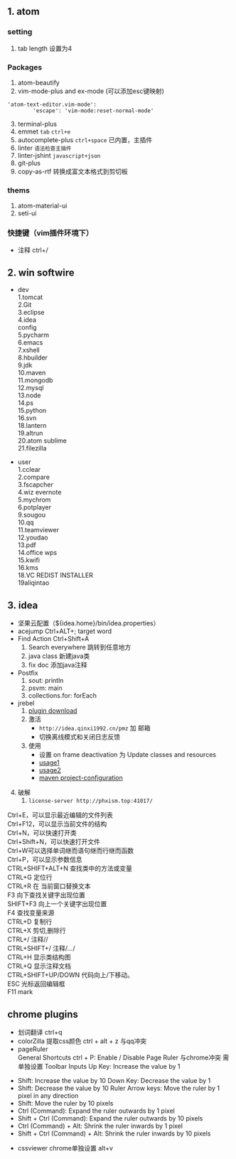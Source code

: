 ## 1. atom
### setting
1. tab length 设置为4


### Packages

1. atom-beautify
2. vim-mode-plus and ex-mode (可以添加esc键映射)  
```
'atom-text-editor.vim-mode':
        'escape': 'vim-mode:reset-normal-mode'
```
3. terminal-plus
4. emmet  `tab` `ctrl+e`
5. autocomplete-plus `ctrl+space` 已内置，主插件
6. linter `语法检查主插件`
7. linter-jshint `javascript+json`
8. git-plus
9. copy-as-rtf 转换成富文本格式到剪切板

### thems
1. atom-material-ui
2. seti-ui

### 快捷键（vim插件环境下）
* 注释 ctrl+/

## 2. win softwire
* dev  
    1.tomcat  
    2.Git  
    3.eclipse  
    4.idea  
        config  
    5.pycharm  
    6.emacs  
    7.xshell  
    8.hbuilder  
    9.jdk  
    10.maven  
    11.mongodb  
    12.mysql  
    13.node  
    14.ps   
    15.python  
    16.svn  
    18.lantern  
    19.altrun  
    20.atom sublime  
    21.filezilla  

* user  
    1.cclear  
    2.compare  
    3.fscapcher  
    4.wiz evernote  
    5.mychrom  
    6.potplayer  
    9.sougou  
    10.qq  
    11.teamviewer  
    12.youdao  
    13.pdf  
    14.office wps  
    15.kwifi  
    16.kms  
    18.VC REDIST INSTALLER  
    19aliqintao

## 3. idea
* 坚果云配置（${idea.home}/bin/idea.properties）
* acejump Ctrl+ALT+; target word
* Find Action Ctrl+Shift+A
    1. Search everywhere   跳转到任意地方  
    2. java class 新建java类
    3. fix doc 添加java注释
* Postfix
    1. sout: println
    2. psvm: main
    3. collections.for: forEach
* jrebel
    1. [plugin download](https://plugins.jetbrains.com/plugin/4441-jrebel-for-intellij)
    2. 激活
        * `http://idea.qinxi1992.cn/pmz` 加 邮箱
        * 切换离线模式和关闭日志反馈  
    3. 使用
        * 设置 on frame deactivation 为 Update classes and resources
        * [usage1](https://zeroturnaround.com/software/jrebel/quickstart/intellij/?run=ide#!/project-configuration)  
        * [usage2](http://manuals.zeroturnaround.com/license-server/install/index.html#getting-started)  
        * [maven project-configuration](http://manuals.zeroturnaround.com/jrebel/standalone/maven.html)     

4. 破解
    1. `license-server http://phxism.top:41017/`


Ctrl+E，可以显示最近编辑的文件列表  
Ctrl+F12，可以显示当前文件的结构  
Ctrl+N，可以快速打开类  
Ctrl+Shift+N，可以快速打开文件  
Ctrl+W可以选择单词继而语句继而行继而函数  
Ctrl+P，可以显示参数信息  
CTRL+SHIFT+ALT+N 查找类中的方法或变量  
CTRL+G 定位行  
CTRL+R 在 当前窗口替换文本  
F3 向下查找关键字出现位置  
SHIFT+F3 向上一个关键字出现位置  
F4 查找变量来源  
CTRL+D 复制行  
CTRL+X 剪切,删除行  
CTRL+/ 注释//  
CTRL+SHIFT+/ 注释/*...*/  
CTRL+H 显示类结构图  
CTRL+Q 显示注释文档  
CTRL+SHIFT+UP/DOWN 代码向上/下移动。  
ESC 光标返回编辑框  
F11 mark  

## chrome plugins
* 划词翻译   ctrl+q
* colorZilla   提取css颜色 ctrl + alt + z  与qq冲突
* pageRuler  
 General Shortcuts
ctrl + P: Enable / Disable Page Ruler  与chrome冲突  需单独设置
Toolbar Inputs
Up Key: Increase the value by 1
+ Shift: Increase the value by 10
Down Key: Decrease the value by 1
+ Shift: Decrease the value by 10
Ruler
Arrow keys: Move the ruler by 1 pixel in any direction
+ Shift: Move the ruler by 10 pixels
+ Ctrl (Command): Expand the ruler outwards by 1 pixel
+ Shift + Ctrl (Command): Expand the ruler outwards by 10 pixels
+ Ctrl (Command) + Alt: Shrink the ruler inwards by 1 pixel
+ Shift + Ctrl (Command) + Alt: Shrink the ruler inwards by 10 pixels
* cssviewer    chrome单独设置  alt+v
